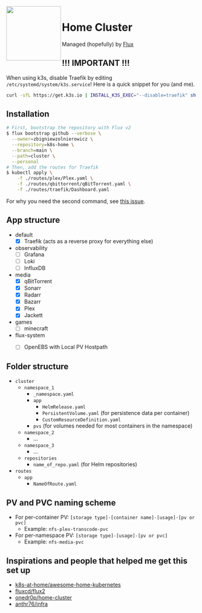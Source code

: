 <img src="https://camo.githubusercontent.com/5b298bf6b0596795602bd771c5bddbb963e83e0f/68747470733a2f2f692e696d6775722e636f6d2f7031527a586a512e706e67" align="left" width="144px" height="144px"/>

# Home Cluster

Managed (hopefully) by [Flux](https://github.com/fluxcd/flux2)

## !!! IMPORTANT !!!

When using k3s, disable Traefik by editing `/etc/systemd/system/k3s.service`! Here is a quick snippet for you (and me).

```bash
curl -sfL https://get.k3s.io | INSTALL_K3S_EXEC="--disable=traefik" sh -
```

## Installation

```sh
# First, bootstrap the repository with Flux v2
$ flux bootstrap github --verbose \
  --owner=zbigniewzolnierowicz \
  --repository=k8s-home \
  --branch=main \
  --path=cluster \
  --personal
# Then, add the routes for Traefik
$ kubectl apply \
    -f ./routes/plex/Plex.yaml \
    -f ./routes/qbittorrent/qBitTorrent.yaml \
    -f ./routes/traefik/Dashboard.yaml
```

For why you need the second command, see [this issue](https://github.com/fluxcd/flux2/issues/562#issuecomment-740014295).

## App structure

- default
    - [x] Traefik (acts as a reverse proxy for everything else)
- observability
    - [ ] Grafana
    - [ ] Loki
    - [ ] InfluxDB
- media
    - [x] qBitTorrent
    - [x] Sonarr
    - [x] Radarr
    - [x] Bazarr
    - [x] Plex
    - [x] Jackett
- games
    - [ ] minecraft
- flux-system
    - [ ] OpenEBS with Local PV Hostpath


## Folder structure

- `cluster`
    - `namespace_1`
        - `_namespace.yaml`
        - `app`
            - `HelmRelease.yaml`
            - `PersistentVolume.yaml` (for persistence data per container)
            - `CustomResourceDefinition.yaml`
        - `pvs` (for volumes needed for most containers in the namespace)
    - `namespace_2`
        - ...
    - `namespace_3`
        - ...
    - `repositories`
        - `name_of_repo.yaml` (for Helm repositories)
- `routes`
    - `app`
        - `NameOfRoute.yaml`

## PV and PVC naming scheme

- For per-container PV: `[storage type]-[container name]-[usage]-[pv or pvc]`
    - Example: `nfs-plex-transcode-pvc`
- For per-namespace PV: `[storage type]-[usage]-[pv or pvc]`
    - Example: `nfs-media-pvc`

## Inspirations and people that helped me get this set up

- [k8s-at-home/awesome-home-kubernetes](https://github.com/k8s-at-home/awesome-home-kubernetes)
- [fluxcd/flux2](https://github.com/fluxcd/flux2)
- [onedr0p/home-cluster](https://github.com/onedr0p/home-cluster)
- [anthr76/infra](https://github.com/anthr76/infra)

